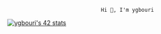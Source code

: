                                   Hi 👋, I'm ygbouri 
[![ygbouri's 42 stats](https://badge.mediaplus.ma/binary/ygbouri)](https://github.com/oakoudad/badge42)
